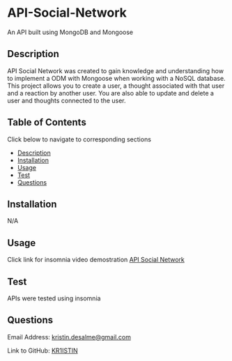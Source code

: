# API-Social-Network
An API built using MongoDB and Mongoose

## Description
API Social Network was created to gain knowledge and understanding how to implement a ODM with Mongoose when working with a NoSQL database. This project allows you to create a user, a thought associated with that user and a reaction by another user. You are also able to update and delete a user and thoughts connected to the user. 

## Table of Contents 
Click below to navigate to corresponding sections
- [Description](#description)
- [Installation](#installation)
- [Usage](#usage)
- [Test](#test)
- [Questions](#questions)

## Installation
N/A

## Usage
Click link for insomnia video demostration
<a href='https://drive.google.com/file/d/1qT2XmonUsebOFfqpuclNcV_JB6FoETyi/view'>API Social Network</a>

## Test

APIs were tested using insomnia 

## Questions 
Email Address:
<a href="mailto:kristin.desalme@gmail.com">kristin.desalme@gmail.com</a>

Link to GitHub:
<a href='https://github.com/KR1ISTIN'>KR1ISTIN</a>

